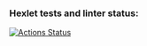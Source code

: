 ### Hexlet tests and linter status:
[![Actions Status](https://github.com/dandyboy777/python-project-lvl1/workflows/hexlet-check/badge.svg)](https://github.com/dandyboy777/python-project-lvl1/actions)